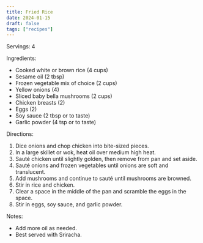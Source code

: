 ```yaml
---
title: Fried Rice
date: 2024-01-15
draft: false
tags: ["recipes"]
---
```


Servings: 4

Ingredients:
- Cooked white or brown rice (4 cups)
- Sesame oil (2 tbsp)
- Frozen vegetable mix of choice (2 cups)
- Yellow onions (4)
- Sliced baby bella mushrooms (2 cups)
- Chicken breasts (2)
- Eggs (2)
- Soy sauce (2 tbsp or to taste)
- Garlic powder (4 tsp or to taste)

Directions:
1) Dice onions and chop chicken into bite-sized pieces.
2) In a large skillet or wok, heat oil over medium high heat.
3) Sauté chicken until slightly golden, then remove from pan and set aside.
4) Sauté onions and frozen vegetables until onions are soft and translucent.
5) Add mushrooms and continue to sauté until mushrooms are browned.
6) Stir in rice and chicken.
6) Clear a space in the middle of the pan and scramble the eggs in the space.
7) Stir in eggs, soy sauce, and garlic powder.

Notes:
- Add more oil as needed.
- Best served with Sriracha.
